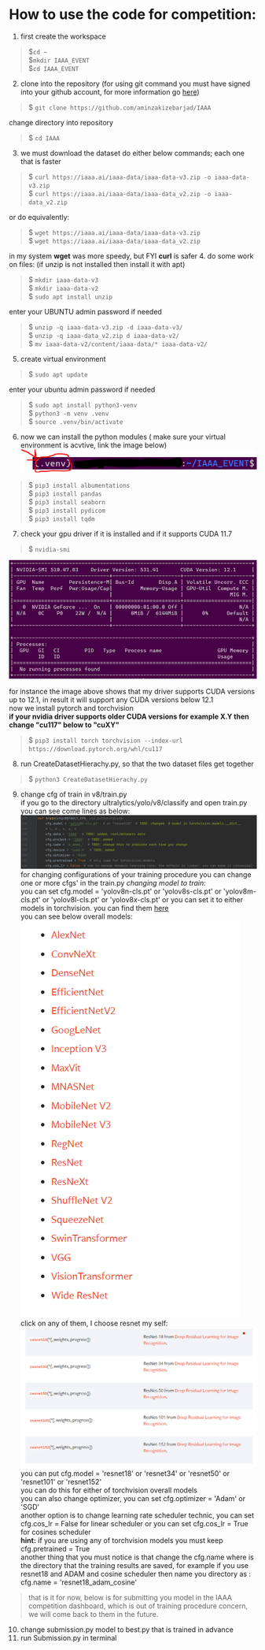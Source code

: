  # How to use the code for competition:
 
 1. first create the workspace  
 >$`cd ~`  
 $`mkdir IAAA_EVENT`  
 $`cd IAAA_EVENT`  
 
2. clone into the repository  (for using git command you must have signed into your github account, for more information go [here](https://docs.github.com/en/get-started/quickstart/set-up-git))
> $ `git clone https://github.com/aminzakizebarjad/IAAA`

change directory into repository
> $ `cd IAAA`
3. we must download the dataset 
 do either below commands; each one that is faster
> $ `curl https://iaaa.ai/iaaa-data/iaaa-data-v3.zip -o iaaa-data-v3.zip`  
 $ `curl https://iaaa.ai/iaaa-data/iaaa-data_v2.zip -o iaaa-data_v2.zip`  

 or do equivalently:   
 >$ `wget https://iaaa.ai/iaaa-data/iaaa-data-v3.zip`  
 $ `wget https://iaaa.ai/iaaa-data/iaaa-data_v2.zip`
 
in my system **wget** was more speedy, but FYI **curl** is safer
4. do some work on files:  (if unzip is not installed then install it with apt)  
 >$ `mkdir iaaa-data-v3`  
 $ `mkdir iaaa-data-v2`  
 $ `sudo apt install unzip`  
 
 enter your UBUNTU admin password if needed
 >$ `unzip -q iaaa-data-v3.zip -d iaaa-data-v3/`    
 $ `unzip -q iaaa-data_v2.zip d iaaa-data-v2/`    
 $ `mv iaaa-data-v2/content/iaaa-data/* iaaa-data-v2/ ` 

5. create virtual environment  
> $ `sudo apt update`  

enter your ubuntu admin password if needed  
>$ `sudo apt install python3-venv`  
>$ `python3 -m venv .venv`  
>$ `source .venv/bin/activate`
 6. now we can install the python modules ( make sure your virtual environment is acvtive, link the image below)
![](./venv.PNG)
> $ `pip3 install albumentations`  
> $ `pip3 install pandas`  
> $ `pip3 install seaborn`  
> $ `pip3 install pydicom`  
> $ `pip3 install tqdm`  

 7. check your gpu driver if it is installed and if it supports CUDA 11.7  
 > $  `nvidia-smi`    

![](./nvidia-smi.PNG)  
 
 for instance the image above shows that my driver supports CUDA versions up to 12.1, in result it will support any CUDA versions below 12.1  
 now we install pytorch and torchvision  
 **if your nvidia driver supports older CUDA versions for example X.Y then change "cu117" below to "cuXY"**  
> $ `pip3 install torch torchvision --index-url https://download.pytorch.org/whl/cu117`  
8. run CreateDatasetHierachy.py, so that the two dataset files get together
> $ `python3 CreateDatasetHierachy.py`
9. change cfg of train in v8/train.py  
if you go to the directory ultralytics/yolo/v8/classify and open train.py you can see come lines as below:  
![](./cfg.PNG)
for changing configurations of your training procedure you can change one or more cfgs' in the train.py
*changing model to train:*  
you can set cfg.model = 'yolov8n-cls.pt' or 'yolov8s-cls.pt' or 'yolov8m-cls.pt' or 'yolov8l-cls.pt' or 'yolov8x-cls.pt'
or you can set it to either models in torchvision. you can find them [here](https://pytorch.org/vision/stable/models.html)  
you can see below overall models:  
![](./torchvision_models.png) 
click on any of them, I choose resnet my self:  
![](./resnet.png)  
you can put cfg.model = 'resnet18' or 'resnet34' or 'resnet50' or 'resnet101' or 'resnet152'  
you can do this for either of torchvision overall models  
you can also change optimizer, you can set cfg.optimizer = 'Adam' or 'SGD'  
another option is to change learning rate scheduler technic, you can set cfg.cos_lr = False for linear scheduler or you can set cfg.cos_lr = True for cosines scheduler  
**hint:** if you are using any of torchvision models you must keep cfg.pretrained = True  
another thing that you must notice is that change the cfg.name where is the directory that the training results are saved,
for example if you use resnet18 and ADAM and cosine scheduler then name you directory as :
cfg.name = 'resnet18_adam_cosine'  
>that is it for now, below is for submitting you model in the IAAA competition dashboard, which is out of training procedure concern,
we will come back to them in the future.  
10. change submission.py model to best.py that is trained in advance
11. run Submission.py in terminal